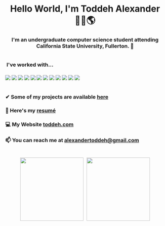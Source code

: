 
<h1 align="center">Hello World, I'm Toddeh Alexander 🙋‍♂️🌎 </h1>
<h3 align="center">I'm an undergraduate computer science student attending California State University, Fullerton. 🐘

<h1></h1>

<p align="left">
  
<h3 style="vertical-align:top; margin:4px" > I've worked with... <h3>
<img src="https://img.shields.io/badge/HTML-E34F26?style=for-the-badge&logo=html5&logoColor=white">
<img src="https://img.shields.io/badge/CSS-1572B6?style=for-the-badge&logo=css3&logoColor=white">
<img src="https://img.shields.io/badge/JavaScript-F7DF1E?style=for-the-badge&logo=javascript&logoColor=black">
<img src="https://img.shields.io/badge/React-20232A?style=for-the-badge&logo=react&logoColor=61DAFB">
<img src="https://img.shields.io/badge/Node.js-43853D?style=for-the-badge&logo=node.js&logoColor=white">
<img src="https://img.shields.io/badge/TypeScript-007ACC?style=for-the-badge&logo=typescript&logoColor=white">
<img src="https://img.shields.io/badge/PHP-777BB4?style=for-the-badge&logo=php&logoColor=white">
<img src="https://img.shields.io/badge/MySQL-00000F?style=for-the-badge&logo=mysql&logoColor=white">
<img src="https://img.shields.io/badge/Python-14354C?style=for-the-badge&logo=python&logoColor=white">
<img src="https://img.shields.io/badge/C%2B%2B-00599C?style=for-the-badge&logo=c%2B%2B&logoColor=white">
<img src="https://img.shields.io/badge/Swift-FA7343?style=for-the-badge&logo=swift&logoColor=white">
<img src="https://img.shields.io/badge/R-276DC3?style=for-the-badge&logo=r&logoColor=white">

<h1></h1>

<!--Projects-->
### ✔ Some of my projects are available [here](https://github.com/toddehalexander?tab=repositories)

### 📄 Here's my [resumé](https://toddeh.com/assets/Toddeh_Alexander_Resume.pdf)

### 💻 My Website [toddeh.com](https://toddeh.com)

### 📫 You can reach me at **alexandertoddeh@gmail.com**

<h1></h1>

<div align="center">
  <span style="display: inline-block;">
    <img src="https://github-readme-streak-stats.herokuapp.com/?user=toddehalexander&theme=dracula&hide_border=false" height="200" align="left">
  </span>
  <span style="display: inline-block;">
    <img src="https://github-readme-stats.vercel.app/api/top-langs/?username=toddehalexander&theme=dracula&show_icons=true&hide_border=false&layout=compact" height="200" align="right">
  </span>
</div>


